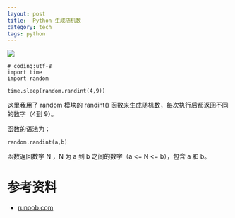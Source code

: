 ```yaml
---
layout: post
title:  Python 生成随机数
category: tech
tags: python
---
```

![](https://cdn.kelu.org/blog/tags/python.jpg)

	# coding:utf-8
	import time
	import random
	
	time.sleep(random.randint(4,9))

这里我用了 random 模块的 randint() 函数来生成随机数，每次执行后都返回不同的数字（4到 9）。

函数的语法为：

	random.randint(a,b)
	
函数返回数字 N ，N 为 a 到 b 之间的数字（a <= N <= b），包含 a 和 b。


# 参考资料

* [runoob.com](http://www.runoob.com/python3/python3-random-number.html)